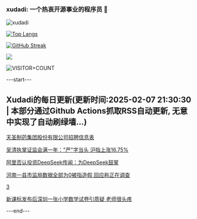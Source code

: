### xudadi: 一个热衷开源事业的程序员 👋

![xudadi](https://github-readme-stats-git-masterorgs-github-readme-stats-team.vercel.app/api?username=xudadi)

[![Top Langs](https://github-readme-stats.vercel.app/api/top-langs/?username=xudadi)](https://github.com/anuraghazra/github-readme-stats)

[![GitHub Streak](https://streak-stats.demolab.com?user=xudadi&locale=zh_Hans)](https://git.io/streak-stats)

![](https://raw.githubusercontent.com/xudadi/xudadi/main/assets/github-contribution-grid-snake.svg)

![VISITOR+COUNT](https://komarev.com/ghpvc/?username=xudadi&label=VISITOR+COUNT)


---start---

## Xudadi的每日更新(更新时间:2025-02-07 21:30:30 | 本部分通过Github Actions抓取RSS自动更新, 无意中实现了自动刷绿墙...)

[天圣制药集团股份有限公司招聘信息表](https://www.gongkaoleida.com/article/2281184)

[吴清执掌证监会满一年："严"字当头 沪指上涨16.75%](https://m.163.com/news/article/JNQH3H8D0519APGA.html)

[阿里否认投资DeepSeek传闻：为DeepSeek鼓掌](https://m.163.com/news/article/JNQN4PT00001899O.html)

[河南一县市监局数据全部为0被指造假 回应称正在调查](https://m.163.com/news/article/JNQA2CMF05149E7M.html)

[3](https://m.163.com/touch/news/sub/domestic)

[新课标发布后深圳一张小学数学试卷引质疑 老师很头疼](https://m.163.com/news/article/JNQHJC9T0514R9P4.html)

---end---
